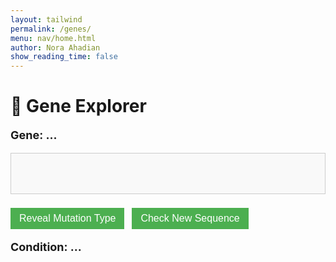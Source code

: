 ```yaml
---
layout: tailwind
permalink: /genes/
menu: nav/home.html
author: Nora Ahadian
show_reading_time: false
---
```


<style>
  .sequence-box {
    display: flex;
    gap: 6px;
    padding: 12px;
    border: 1px solid #ccc;
    background: #f9f9f9;
    font-family: monospace;
    font-size: 22px;
    margin-top: 10px;
    min-height: 40px;
  }

  .base {
    cursor: move;
    padding: 4px 10px;
    border: 1px solid #999;
    border-radius: 4px;
    background: #fff;
  }

  .A { color: #e74c3c; }
  .T { color: #2980b9; }
  .C { color: #27ae60; }
  .G { color: #f39c12; }

  button {
    margin-top: 10px;
    padding: 8px 14px;
    background: #4CAF50;
    color: white;
    border: none;
    font-size: 16px;
    cursor: pointer;
    margin-right: 8px;
  }

  button:hover {
    background-color: #45a049;
  }

  #gene-name, #condition-name, #mutation-type {
    margin-top: 18px;
    font-weight: bold;
    font-size: 18px;
  }

  .hidden {
    display: none;
  }
</style>

# 🧬 Gene Explorer

<p id="gene-name">Gene: ...</p>
<div id="dna-sequence" class="sequence-box"></div>

<div style="margin-top: 12px;">
  <button onclick="revealMutation()">Reveal Mutation Type</button>
  <button onclick="checkSequence()">Check New Sequence</button>
</div>

<p id="condition-name">Condition: ...</p>
<p id="mutation-type" class="hidden">Mutation: ...</p>

<script>
  const BACKEND_URL = "http://127.0.0.1:8504/api";

  let currentGene = "";
  let currentCondition = "";
  let currentMutation = "";

  async function loadNewSequence() {
    const seqBox = document.getElementById("dna-sequence");
    const geneText = document.getElementById("gene-name");
    const conditionText = document.getElementById("condition-name");
    const mutationText = document.getElementById("mutation-type");

    try {
      const res = await fetch(`${BACKEND_URL}/get-sequence`);
      const data = await res.json();

      currentGene = data.gene;
      currentCondition = data.condition;
      currentMutation = data.mutation;

      geneText.textContent = `Gene: ${currentGene}`;
      conditionText.textContent = `Condition: ${currentCondition}`;
      mutationText.textContent = "Mutation: ...";
      mutationText.classList.add("hidden");

      renderSequence(data.sequence);

    } catch (error) {
      console.error("Error loading sequence:", error);
    }
  }

  function renderSequence(sequence) {
    const seqBox = document.getElementById("dna-sequence");
    seqBox.innerHTML = "";

    for (let i = 0; i < sequence.length; i++) {
      const span = document.createElement("span");
      span.textContent = sequence[i];
      span.className = `base ${sequence[i]}`;
      span.setAttribute("draggable", "true");
      span.dataset.index = i;

      span.ondragstart = e => {
        e.dataTransfer.setData("text/plain", e.target.dataset.index);
      };

      span.ondragover = e => e.preventDefault();

      span.ondrop = e => {
        e.preventDefault();
        const fromIndex = e.dataTransfer.getData("text/plain");
        const toIndex = e.target.dataset.index;
        swapBases(fromIndex, toIndex);
      };

      seqBox.appendChild(span);
    }
  }

  function swapBases(fromIndex, toIndex) {
    const seqBox = document.getElementById("dna-sequence");
    const items = Array.from(seqBox.children);
    const temp = items[fromIndex].textContent;
    items[fromIndex].textContent = items[toIndex].textContent;
    items[toIndex].textContent = temp;

    const tempClass = items[fromIndex].className;
    items[fromIndex].className = items[toIndex].className;
    items[toIndex].className = tempClass;
  }

  async function checkSequence() {
    const newSeq = Array.from(document.getElementById("dna-sequence").children)
      .map(el => el.textContent)
      .join("");

    try {
      const res = await fetch(`${BACKEND_URL}/check-sequence`, {
        method: "POST",
        headers: {
          "Content-Type": "application/json"
        },
        body: JSON.stringify({ sequence: newSeq })
      });

      if (!res.ok) throw new Error("No match");

      const data = await res.json();
      document.getElementById("gene-name").textContent = `Gene: ${data.gene}`;
      document.getElementById("condition-name").textContent = `Condition: ${data.condition}`;
      currentMutation = data.mutation;

    } catch (err) {
      document.getElementById("condition-name").textContent = "❌ No match found for this sequence.";
      console.error("❌ Error in checkSequence():", err);
    }
  }

  function revealMutation() {
    const mutationText = document.getElementById("mutation-type");
    mutationText.textContent = `Mutation: ${currentMutation}`;
    mutationText.classList.remove("hidden");
  }

// TESTING CORS
fetch("http://127.0.0.1:8504/test-cors")
  .then(res => res.json())
  .then(console.log)
  .catch(console.error);

  window.onload = loadNewSequence;
</script>